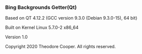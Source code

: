 ### Bing Backgrounds Getter(Qt)

Based on QT 4.12.2 (GCC version 9.3.0 (Debian 9.3.0-15), 64 bit)

Built on Kernel Linux 5.7.0-2 x86_64

Version 1.0

Copyright 2020 Theodore Cooper. All rights reserved.

